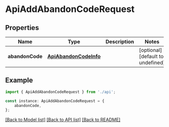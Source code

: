 # ApiAddAbandonCodeRequest


## Properties

Name | Type | Description | Notes
------------ | ------------- | ------------- | -------------
**abandonCode** | [**ApiAbandonCodeInfo**](ApiAbandonCodeInfo.md) |  | [optional] [default to undefined]

## Example

```typescript
import { ApiAddAbandonCodeRequest } from './api';

const instance: ApiAddAbandonCodeRequest = {
    abandonCode,
};
```

[[Back to Model list]](../README.md#documentation-for-models) [[Back to API list]](../README.md#documentation-for-api-endpoints) [[Back to README]](../README.md)
